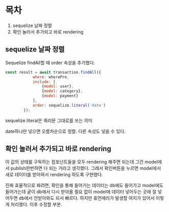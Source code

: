 # 목차

1. sequelize 날짜 정렬
2. 확인 눌러서 추가되고 바로 rendering

## sequelize 날짜 정렬

Sequelize findAll할 때 order 속성을 추가했다. 

```jsx
const result = await transaction.findAll({
			where: wherePre,
			include: [
				{model: user},
				{model: category},
				{model: payment}
			],
			order: sequelize.literal('date')
		});
```

sequelize.literal은 쿼리문 그대로를 쓰는 의미

date하나만 넣으면 오름차순으로 정렬. 다른 속성도 넣을 수 있다. 

## 확인 눌러서 추가되고 바로 rendering

이 값의 상태를 구독하는 컴포넌트들을 모두 rendering 해주면 되는데 그건 model에서 publish한번하면 다 되는 거라고 생각했다. 그래서 확인버튼을 누르면 model에서 새로 데이터를 받아와서 rendering 하도록 구현했다. 

진짜 효율적으로 짜려면, 확인을 통해 들어가는 데이터는 db에도 들어가고 model에도 들어가는데 궅이 db에서 다시 받아올 필요 없이 model에 데이터 넣어두는 곳에 잘 넣어두면 db에서 안받아와도 되서 빠르다. 하지만 휴먼에러가 발생할 여지가 있어서 이렇게 처리했다. 이후 수정할 부분.